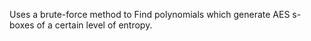 Uses a brute-force method to Find polynomials which generate AES s-boxes of a certain level of entropy. 
